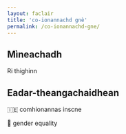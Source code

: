 ```yaml
---
layout: faclair
title: 'co-ionannachd gnè'
permalink: /co-ionannachd-gne/
---
```


## Mìneachadh

Ri thighinn

## Eadar-theangachaidhean

&#x1f1ee;&#x1f1ea; comhionannas inscne

&#x1f3f4;&#xe0067;&#xe0062;&#xe0065;&#xe006e;&#xe0067;&#xe007f; gender equality
